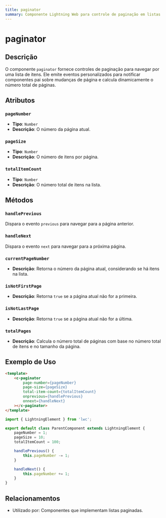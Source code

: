 ```yaml
---
title: paginator
summary: Componente Lightning Web para controle de paginação em listas de itens.
---
```


# paginator

## Descrição
O componente `paginator` fornece controles de paginação para navegar por uma lista de itens. Ele emite eventos personalizados para notificar componentes pai sobre mudanças de página e calcula dinamicamente o número total de páginas.

## Atributos

### `pageNumber`
- **Tipo**: `Number`
- **Descrição**: O número da página atual.

### `pageSize`
- **Tipo**: `Number`
- **Descrição**: O número de itens por página.

### `totalItemCount`
- **Tipo**: `Number`
- **Descrição**: O número total de itens na lista.

## Métodos

### `handlePrevious`
Dispara o evento `previous` para navegar para a página anterior.

### `handleNext`
Dispara o evento `next` para navegar para a próxima página.

### `currentPageNumber`
- **Descrição**: Retorna o número da página atual, considerando se há itens na lista.

### `isNotFirstPage`
- **Descrição**: Retorna `true` se a página atual não for a primeira.

### `isNotLastPage`
- **Descrição**: Retorna `true` se a página atual não for a última.

### `totalPages`
- **Descrição**: Calcula o número total de páginas com base no número total de itens e no tamanho da página.

## Exemplo de Uso
```html
<template>
    <c-paginator
        page-number={pageNumber}
        page-size={pageSize}
        total-item-count={totalItemCount}
        onprevious={handlePrevious}
        onnext={handleNext}
    ></c-paginator>
</template>
```

```javascript
import { LightningElement } from 'lwc';

export default class ParentComponent extends LightningElement {
    pageNumber = 1;
    pageSize = 10;
    totalItemCount = 100;

    handlePrevious() {
        this.pageNumber -= 1;
    }

    handleNext() {
        this.pageNumber += 1;
    }
}
```

## Relacionamentos

- Utilizado por: Componentes que implementam listas paginadas.